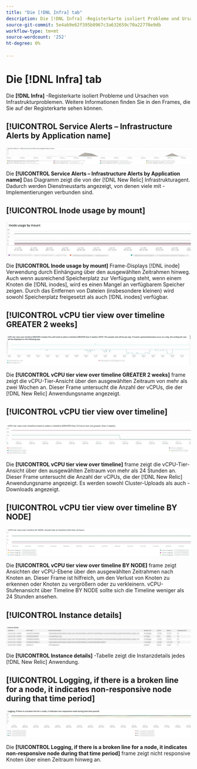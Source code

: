 ```yaml
---
title: "Die [!DNL Infra] tab"
description: Die [!DNL Infra] -Registerkarte isoliert Probleme und Ursachen von Infrastrukturproblemen.
source-git-commit: 5e4ab9e62f395b0967c3a632659c70a22770e9db
workflow-type: tm+mt
source-wordcount: '252'
ht-degree: 0%

---
```



# Die [!DNL Infra] tab

Die **[!DNL Infra]** -Registerkarte isoliert Probleme und Ursachen von Infrastrukturproblemen. Weitere Informationen finden Sie in den Frames, die Sie auf der Registerkarte sehen können.

## [!UICONTROL Service Alerts – Infrastructure Alerts by Application name]

![Service-Warnhinweise](../../assets/tools/observation-for-adobe-commerce/service-alerts.jpg)

Die **[!UICONTROL Service Alerts – Infrastructure Alerts by Application name]** Das Diagramm zeigt die von der [!DNL New Relic] Infrastrukturagent. Dadurch werden Dienstneustarts angezeigt, von denen viele mit -Implementierungen verbunden sind.

## [!UICONTROL Inode usage by mount]

![Verwendung des Knotens durch Bereinigung](../../assets/tools/observation-for-adobe-commerce/inode-usage-mount.jpg)

Die **[!UICONTROL Inode usage by mount]** Frame-Displays [!DNL inode] Verwendung durch Einhängung über den ausgewählten Zeitrahmen hinweg. Auch wenn ausreichend Speicherplatz zur Verfügung steht, wenn einem Knoten die [!DNL inodes], wird es einen Mangel an verfügbarem Speicher zeigen. Durch das Entfernen von Dateien (insbesondere kleinen) wird sowohl Speicherplatz freigesetzt als auch [!DNL inodes] verfügbar.

## [!UICONTROL vCPU tier view over timeline GREATER 2 weeks]

![vCPU-Stufenansicht im Zeitleistensegment GRÖSSER 2 Wochen](../../assets/tools/observation-for-adobe-commerce/vCPU-tier.jpg)

Die **[!UICONTROL vCPU tier view over timeline GREATER 2 weeks]** frame zeigt die vCPU-Tier-Ansicht über den ausgewählten Zeitraum von mehr als zwei Wochen an. Dieser Frame untersucht die Anzahl der vCPUs, die der [!DNL New Relic] Anwendungsname angezeigt.

## [!UICONTROL vCPU tier view over timeline]

![vCPU-Stufenansicht über Timeline](../../assets/tools/observation-for-adobe-commerce/vcpu-tier-24.jpg)

Die **[!UICONTROL vCPU tier view over timeline]** frame zeigt die vCPU-Tier-Ansicht über den ausgewählten Zeitraum von mehr als 24 Stunden an. Dieser Frame untersucht die Anzahl der vCPUs, die der [!DNL New Relic] Anwendungsname angezeigt. Es werden sowohl Cluster-Uploads als auch -Downloads angezeigt.

## [!UICONTROL vCPU tier view over timeline BY NODE]

![vCPU-Stufenansicht über Timeline nach NODE](../../assets/tools/observation-for-adobe-commerce/infra_by_node.png)

Die **[!UICONTROL vCPU tier view over timeline BY NODE]** frame zeigt Ansichten der vCPU-Ebene über den ausgewählten Zeitrahmen nach Knoten an. Dieser Frame ist hilfreich, um den Verlust von Knoten zu erkennen oder Knoten zu vergrößern oder zu verkleinern. vCPU-Stufenansicht über Timeline BY NODE sollte sich die Timeline weniger als 24 Stunden ansehen.

## [!UICONTROL Instance details]

![Details der Instanz](../../assets/tools/observation-for-adobe-commerce/instance-details.jpg)

Die **[!UICONTROL Instance details]** -Tabelle zeigt die Instanzdetails jedes [!DNL New Relic] Anwendung.

## [!UICONTROL Logging, if there is a broken line for a node, it indicates non-responsive node during that time period]

![non-responsive-node](../../assets/tools/observation-for-adobe-commerce/non-responsive-node.jpg)

Die **[!UICONTROL Logging, if there is a broken line for a node, it indicates non-responsive node during that time period]** frame zeigt nicht responsive Knoten über einen Zeitraum hinweg an.
